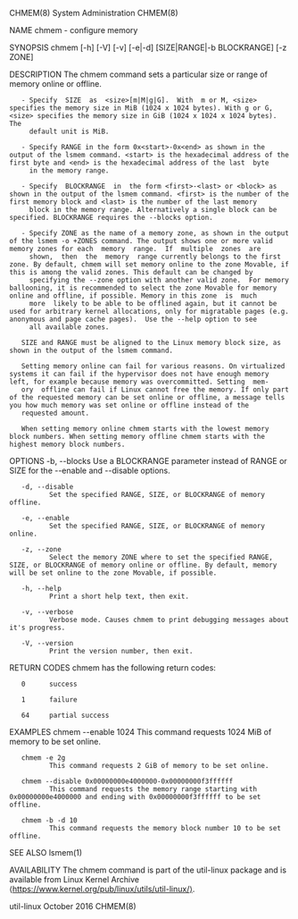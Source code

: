 CHMEM(8)                                                                                    System Administration                                                                                    CHMEM(8)



NAME
       chmem - configure memory

SYNOPSIS
       chmem [-h] [-V] [-v] [-e|-d] [SIZE|RANGE|-b BLOCKRANGE] [-z ZONE]

DESCRIPTION
       The chmem command sets a particular size or range of memory online or offline.

       ‐ Specify  SIZE  as  <size>[m|M|g|G].  With  m or M, <size> specifies the memory size in MiB (1024 x 1024 bytes). With g or G, <size> specifies the memory size in GiB (1024 x 1024 x 1024 bytes). The
         default unit is MiB.

       ‐ Specify RANGE in the form 0x<start>-0x<end> as shown in the output of the lsmem command. <start> is the hexadecimal address of the first byte and <end> is the hexadecimal address of the last  byte
         in the memory range.

       ‐ Specify  BLOCKRANGE  in  the form <first>-<last> or <block> as shown in the output of the lsmem command. <first> is the number of the first memory block and <last> is the number of the last memory
         block in the memory range. Alternatively a single block can be specified. BLOCKRANGE requires the --blocks option.

       ‐ Specify ZONE as the name of a memory zone, as shown in the output of the lsmem -o +ZONES command. The output shows one or more valid memory zones for each  memory  range.  If  multiple  zones  are
         shown,  then  the  memory  range currently belongs to the first zone. By default, chmem will set memory online to the zone Movable, if this is among the valid zones. This default can be changed by
         specifying the --zone option with another valid zone.  For memory ballooning, it is recommended to select the zone Movable for memory online and offline, if possible. Memory in this zone  is  much
         more  likely to be able to be offlined again, but it cannot be used for arbitrary kernel allocations, only for migratable pages (e.g. anonymous and page cache pages).  Use the --help option to see
         all available zones.

       SIZE and RANGE must be aligned to the Linux memory block size, as shown in the output of the lsmem command.

       Setting memory online can fail for various reasons. On virtualized systems it can fail if the hypervisor does not have enough memory left, for example because memory was overcommitted. Setting  mem‐
       ory  offline can fail if Linux cannot free the memory. If only part of the requested memory can be set online or offline, a message tells you how much memory was set online or offline instead of the
       requested amount.

       When setting memory online chmem starts with the lowest memory block numbers. When setting memory offline chmem starts with the highest memory block numbers.

OPTIONS
       -b, --blocks
              Use a BLOCKRANGE parameter instead of RANGE or SIZE for the --enable and --disable options.

       -d, --disable
              Set the specified RANGE, SIZE, or BLOCKRANGE of memory offline.

       -e, --enable
              Set the specified RANGE, SIZE, or BLOCKRANGE of memory online.

       -z, --zone
              Select the memory ZONE where to set the specified RANGE, SIZE, or BLOCKRANGE of memory online or offline. By default, memory will be set online to the zone Movable, if possible.

       -h, --help
              Print a short help text, then exit.

       -v, --verbose
              Verbose mode. Causes chmem to print debugging messages about it's progress.

       -V, --version
              Print the version number, then exit.

RETURN CODES
       chmem has the following return codes:

       0      success

       1      failure

       64     partial success

EXAMPLES
       chmem --enable 1024
              This command requests 1024 MiB of memory to be set online.

       chmem -e 2g
              This command requests 2 GiB of memory to be set online.

       chmem --disable 0x00000000e4000000-0x00000000f3ffffff
              This command requests the memory range starting with 0x00000000e4000000 and ending with 0x00000000f3ffffff to be set offline.

       chmem -b -d 10
              This command requests the memory block number 10 to be set offline.

SEE ALSO
       lsmem(1)

AVAILABILITY
       The chmem command is part of the util-linux package and is available from Linux Kernel Archive ⟨https://www.kernel.org/pub/linux/utils/util-linux/⟩.



util-linux                                                                                       October 2016                                                                                        CHMEM(8)
